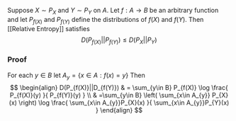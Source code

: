 Suppose $X\sim P_{X}$ and $Y\sim P_{Y}$ on $A$.
Let $f:A\to B$ be an arbitrary function 
and let $P_{f(X)}$ and $P_{f(Y)}$ define the distributions of $f(X)$ and $f(Y)$.
Then [[Relative Entropy]] satisfies
$$
D(P_{f(X)}||P_{f(Y)}) \leq D(P_{X}||P_{Y})
$$
### Proof
For each $y\in B$ let $A_{y}=\{ x\in A: f(x)=y \}$
Then 
$$
\begin{align}
D(P_{f(X)}||D_{f(Y)})  & = \sum_{y\in B} P_{f(X)} \log \frac{ P_{f(X)}(y) }{ P_{f(Y)}(y) }  \\
 & =\sum_{y\in B} \left( \sum_{x\in A_{y}} P_{X}(x) \right) \log \frac{ \sum_{x\in A_{y}}P_{X}(x) }{ \sum_{x\in A_{y}}P_{Y}(x) }
\end{align}
$$
